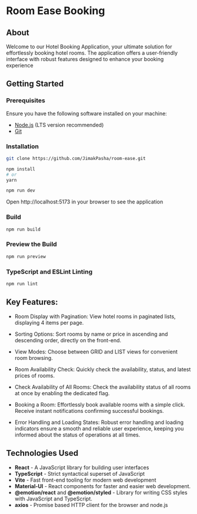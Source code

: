 # Room Ease Booking

## About

Welcome to our Hotel Booking Application, your ultimate solution for effortlessly booking hotel rooms. The application offers a user-friendly interface with robust features designed to enhance your booking experience

## Getting Started

### Prerequisites

Ensure you have the following software installed on your machine:
- [Node.js](https://nodejs.org/) (LTS version recommended)
- [Git](https://git-scm.com/)

### Installation

```bash
git clone https://github.com/JimakPasha/room-ease.git
```

```bash
npm install
# or
yarn
```

```bash
npm run dev
```

Open http://localhost:5173 in your browser to see the application

### Build
```bash
npm run build
```

### Preview the Build
```bash
npm run preview
```

### TypeScript and ESLint Linting
```bash
npm run lint

```

## Key Features:

- Room Display with Pagination:
View hotel rooms in paginated lists, displaying 4 items per page.

- Sorting Options:
Sort rooms by name or price in ascending and descending order, directly on the front-end.

- View Modes:
Choose between GRID and LIST views for convenient room browsing.

- Room Availability Check:
Quickly check the availability, status, and latest prices of rooms.

- Check Availability of All Rooms:
Check the availability status of all rooms at once by enabling the dedicated flag.

- Booking a Room:
Effortlessly book available rooms with a simple click. Receive instant notifications confirming successful bookings.

- Error Handling and Loading States:
Robust error handling and loading indicators ensure a smooth and reliable user experience, keeping you informed about the status of operations at all times.

## Technologies Used

- **React** - A JavaScript library for building user interfaces
- **TypeScript** - Strict syntactical superset of JavaScript
- **Vite** - Fast front-end tooling for modern web development
- **Material-UI** - React components for faster and easier web development.
- **@emotion/react** and **@emotion/styled** - Library for writing CSS styles with JavaScript and TypeScript.
- **axios** - Promise based HTTP client for the browser and node.js

